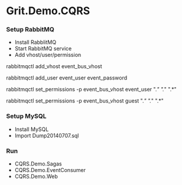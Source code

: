 # Grit.Demo.CQRS #

### Setup RabbitMQ ###

* Install RabblitMQ
* Start RabbitMQ service
* Add vhost/user/permission

rabbitmqctl add_vhost event_bus_vhost

rabbitmqctl add_user event_user event_password

rabbitmqctl set_permissions -p event_bus_vhost event_user ".*" ".*" ".*"

rabbitmqctl set_permissions -p event_bus_vhost guest ".*" ".*" ".*"

### Setup MySQL ###

* Install MySQL
* Import Dump20140707.sql

### Run ###

* CQRS.Demo.Sagas
* CQRS.Demo.EventConsumer
* CQRS.Demo.Web